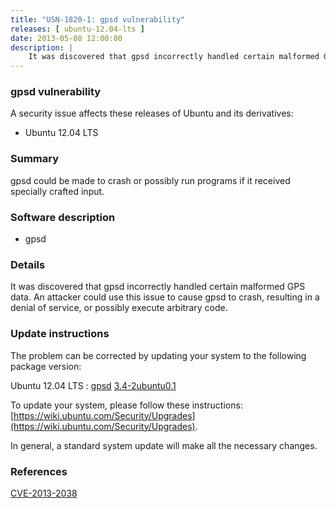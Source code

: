 ```yaml
---
title: "USN-1820-1: gpsd vulnerability"
releases: [ ubuntu-12.04-lts ]
date: 2013-05-08 12:00:00
description: |
    It was discovered that gpsd incorrectly handled certain malformed GPS data. An attacker could use this issue to cause gpsd to crash, resulting in a denial of service, or possibly execute arbitrary code. 
--- 
```

 
### gpsd vulnerability

A security issue affects these releases of Ubuntu and its derivatives:

* Ubuntu 12.04 LTS

### Summary

gpsd could be made to crash or possibly run programs if it received specially crafted input.

### Software description

* gpsd 

### Details

It was discovered that gpsd incorrectly handled certain malformed GPS data. An attacker could use this issue to cause gpsd to crash, resulting in a denial of service, or possibly execute arbitrary code. 

### Update instructions

The problem can be corrected by updating your system to the following package version:

Ubuntu 12.04 LTS
 : [gpsd](https://launchpad.net/ubuntu/+source/gpsd) <span> [3.4-2ubuntu0.1](https://launchpad.net/ubuntu/+source/gpsd/3.4-2ubuntu0.1) </span> 

To update your system, please follow these instructions: [https://wiki.ubuntu.com/Security/Upgrades](https://wiki.ubuntu.com/Security/Upgrades).

In general, a standard system update will make all the necessary changes. 

### References

 [CVE-2013-2038](http://people.ubuntu.com/~ubuntu-security/cve/CVE-2013-2038)
 
